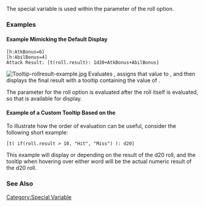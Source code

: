 The special variable  is used within the parameter of the  roll option.

### Examples

#### Example Mimicking the Default Display

``` mtmacro numberLines
[h:AtkBonus=6]
[h:AbilBonus=4]
Attack Result: [t(roll.result): 1d20+AtkBonus+AbilBonus]
```

![Tooltip-rollresult-example.jpg](Tooltip-rollresult-example.jpg
"Tooltip-rollresult-example.jpg") Evaluates , assigns that value to ,
and then displays the final result with a tooltip containing the value
of .

The parameter for the  roll option is evaluated after the roll itself is
evaluated, so that  is available for display.

#### Example of a Custom Tooltip Based on the

To illustrate how the order of evaluation can be useful, consider the
following short example:

``` mtmacro numberLines
[t( if(roll.result > 10, "Hit", "Miss") ): d20]
```

This example will display  or  depending on the result of the d20 roll,
and the tooltip when hovering over either word will be the actual
numeric result of the d20 roll.

### See Also

[Category:Special Variable](Category:Special_Variable "wikilink")